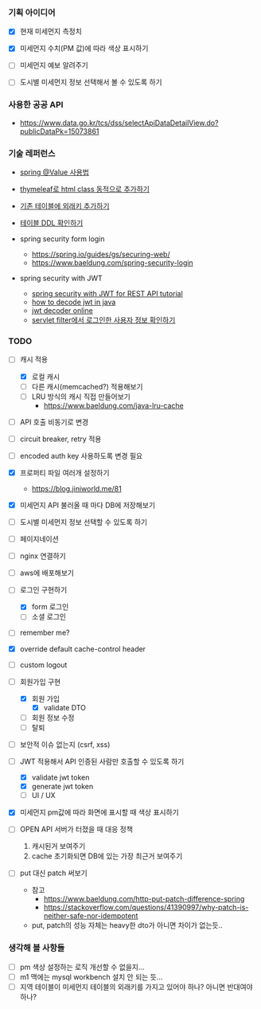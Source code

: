 ### 기획 아이디어
- [X] 현재 미세먼지 측정치
- [X] 미세먼지 수치(PM 값)에 따라 색상 표시하기

- [ ] 미세먼지 예보 알려주기
- [ ] 도시별 미세먼지 정보 선택해서 볼 수 있도록 하기

### 사용한 공공 API
- https://www.data.go.kr/tcs/dss/selectApiDataDetailView.do?publicDataPk=15073861

### 기술 레퍼런스
- [spring @Value 사용법](https://www.baeldung.com/spring-value-annotation)
- [thymeleaf로 html class 동적으로 추가하기 ](https://m.blog.naver.com/PostView.naver?isHttpsRedirect=true&blogId=writer0713&logNo=221465984855)
- [기존 테이블에 외래키 추가하기](https://hoho325.tistory.com/62)
- [테이블 DDL 확인하기](https://stackoverflow.com/questions/201621/how-do-i-see-all-foreign-keys-to-a-table-or-column)
- spring security form login
  - https://spring.io/guides/gs/securing-web/
  - https://www.baeldung.com/spring-security-login

- spring security with JWT
  - [spring security with JWT for REST API tutorial](https://www.toptal.com/spring/spring-security-tutorial)
  - [how to decode jwt in java](https://www.baeldung.com/java-jwt-token-decode)
  - [jwt decoder online](https://jwt.io/)
  - [servlet filter에서 로그인한 사용자 정보 확인하기](https://stackoverflow.com/questions/26126586/spring-security-access-the-current-authenticated-user-inside-a-servlet-filter)
  
### TODO
- [ ] 캐시 적용
  - [x] 로컬 캐시
  - [ ] 다른 캐시(memcached?) 적용해보기
  - [ ] LRU 방식의 캐시 직접 만들어보기
    - https://www.baeldung.com/java-lru-cache
- [ ] API 호출 비동기로 변경
- [ ] circuit breaker, retry 적용
- [ ] encoded auth key 사용하도록 변경 필요
- [x] 프로퍼티 파일 여러개 설정하기
  - https://blog.jiniworld.me/81

- [x] 미세먼지 API 불러올 때 마다 DB에 저장해보기
- [ ] 도시별 미세먼지 정보 선택할 수 있도록 하기
- [ ] 페이지네이션
  
- [ ] nginx 연결하기
- [ ] aws에 배포해보기
- [ ] 로그인 구현하기
  - [x] form 로그인
  - [ ] 소셜 로그인
  
- [ ] remember me?
  
- [x] override default cache-control header
  
- [ ] custom logout

- [ ] 회원가입 구현
  - [x] 회원 가입
    - [x] validate DTO
  - [ ] 회원 정보 수정
  - [ ] 탈퇴
  
- [ ] 보안적 이슈 없는지 (csrf, xss)
- [ ] JWT 적용해서 API 인증된 사람만 호출할 수 있도록 하기
   - [x] validate jwt token
   - [x] generate jwt token
   - [ ] UI / UX
- [x] 미세먼지 pm값에 따라 화면에 표시할 때 색상 표시하기
- [ ] OPEN API 서버가 터졌을 때 대응 정책
  1. 캐시된거 보여주기
  2. cache 초기화되면 DB에 있는 가장 최근거 보여주기

- [ ] put 대신 patch 써보기
  - 참고
    - https://www.baeldung.com/http-put-patch-difference-spring
    - https://stackoverflow.com/questions/41390997/why-patch-is-neither-safe-nor-idempotent
  - put, patch의 성능 자체는 heavy한 dto가 아니면 차이가 없는듯..

### 생각해 볼 사항들
- [ ] pm 색상 설정하는 로직 개선할 수 없을지...
- [ ] m1 맥에는 mysql workbench 설치 안 되는 듯...
- [ ] 지역 테이블이 미세먼지 테이블의 외래키를 가지고 있어야 하나? 아니면 반대여야 하나?
